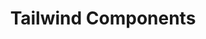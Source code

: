 ---
title: 'Tailwind Components'
description: 'A free repository for community
components using Tailwind CSS'
link: 'https://tailwindcomponents.com/'
# imageURL: ''
---